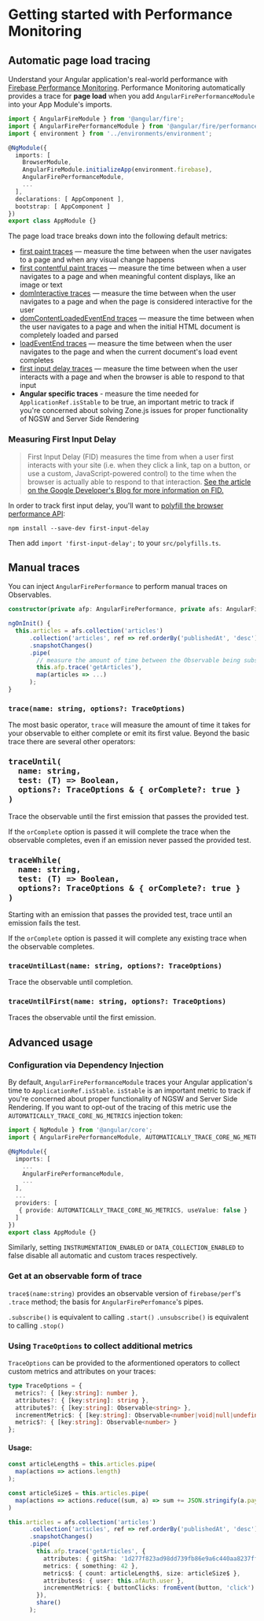 # Getting started with Performance Monitoring

## Automatic page load tracing

Understand your Angular application's real-world performance with [Firebase Performance Monitoring](https://firebase.google.com/docs/perf-mon). Performance Monitoring automatically provides a trace for **page load** when you add `AngularFirePerformanceModule` into your App Module's imports.

```ts
import { AngularFireModule } from '@angular/fire';
import { AngularFirePerformanceModule } from '@angular/fire/performance';
import { environment } from '../environments/environment';

@NgModule({
  imports: [
    BrowserModule,
    AngularFireModule.initializeApp(environment.firebase),
    AngularFirePerformanceModule,
    ...
  ],
  declarations: [ AppComponent ],
  bootstrap: [ AppComponent ]
})
export class AppModule {}
```

The page load trace breaks down into the following default metrics:

* [first paint traces](https://firebase.google.com/docs/perf-mon/automatic-web#first-paint) — measure the time between when the user navigates to a page and when any visual change happens
* [first contentful paint traces](https://firebase.google.com/docs/perf-mon/automatic-web#contentful-paint) — measure the time between when a user navigates to a page and when meaningful content displays, like an image or text
* [domInteractive traces](https://firebase.google.com/docs/perf-mon/automatic-web#domInteractive) — measure the time between when the user navigates to a page and when the page is considered interactive for the user
* [domContentLoadedEventEnd traces](https://firebase.google.com/docs/perf-mon/automatic-web#domContentLoaded) — measure the time between when the user navigates to a page and when the initial HTML document is completely loaded and parsed
* [loadEventEnd traces](https://firebase.google.com/docs/perf-mon/automatic-web#loadEventEnd) — measure the time between when the user navigates to the page and when the current document's load event completes
* [first input delay traces](https://firebase.google.com/docs/perf-mon/automatic-web#input-delay) — measure the time between when the user interacts with a page and when the browser is able to respond to that input
* **Angular specific traces** - measure the time needed for `ApplicationRef.isStable` to be true, an important metric to track if you're concerned about solving Zone.js issues for proper functionality of NGSW and Server Side Rendering

### Measuring First Input Delay

> First Input Delay (FID) measures the time from when a user first interacts with your site (i.e. when they click a link, tap on a button, or use a custom, JavaScript-powered control) to the time when the browser is actually able to respond to that interaction. [See the article on the Google Developer's Blog for more information on FID.](https://developers.google.com/web/updates/2018/05/first-input-delay)

In order to track first input delay, you'll want to [polyfill the browser performance API](https://github.com/GoogleChromeLabs/first-input-delay):

`npm install --save-dev first-input-delay`

Then add `import 'first-input-delay';` to your `src/polyfills.ts`.

## Manual traces

You can inject `AngularFirePerformance` to perform manual traces on Observables.

```ts
constructor(private afp: AngularFirePerformance, private afs: AngularFirestore) {}

ngOnInit() {
  this.articles = afs.collection('articles')
      .collection('articles', ref => ref.orderBy('publishedAt', 'desc'))
      .snapshotChanges()
      .pipe(
        // measure the amount of time between the Observable being subscribed to and first emission (or completion)
        this.afp.trace('getArticles'),
        map(articles => ...)
      );
}
```

### `trace(name: string, options?: TraceOptions)`

The most basic operator, `trace` will measure the amount of time it takes for your observable to either complete or emit its first value. Beyond the basic trace there are several other operators:

<h3>
<pre>
traceUntil(
  name: string,
  test: (T) => Boolean,
  options?: TraceOptions & { orComplete?: true }
)
</pre>
</h3>

Trace the observable until the first emission that passes the provided test.

If the `orComplete` option is passed it will complete the trace when the observable completes, even if an emission never passed the provided test.

<h3>
<pre>
traceWhile(
  name: string,
  test: (T) => Boolean,
  options?: TraceOptions & { orComplete?: true }
)
</pre>
</h3>

Starting with an emission that passes the provided test, trace until an emission fails the test.

If the `orComplete` option is passed it will complete any existing trace when the observable completes.

### `traceUntilLast(name: string, options?: TraceOptions)`

Trace the observable until completion.

### `traceUntilFirst(name: string, options?: TraceOptions)`

Traces the observable until the first emission.

## Advanced usage

### Configuration via Dependency Injection

By default, `AngularFirePerformanceModule` traces your Angular application's time to `ApplicationRef.isStable`. `isStable` is an important metric to track if you're concerned about proper functionality of NGSW and Server Side Rendering. If you want to opt-out of the tracing of this metric use the `AUTOMATICALLY_TRACE_CORE_NG_METRICS` injection token:

```ts
import { NgModule } from '@angular/core';
import { AngularFirePerformanceModule, AUTOMATICALLY_TRACE_CORE_NG_METRICS } from '@angular/fire/functions';

@NgModule({
  imports: [
    ...
    AngularFirePerformanceModule,
    ...
  ],
  ...
  providers: [
   { provide: AUTOMATICALLY_TRACE_CORE_NG_METRICS, useValue: false }
  ]
})
export class AppModule {}
```

Similarly, setting `INSTRUMENTATION_ENABLED` or `DATA_COLLECTION_ENABLED` to false disable all automatic and custom traces respectively.

### Get at an observable form of trace

`trace$(name:string)` provides an observable version of `firebase/perf`'s `.trace` method; the basis for `AngularFirePerfomance`'s pipes.

`.subscribe()` is equivalent to calling `.start()`
`.unsubscribe()` is equivalent to calling `.stop()`

### Using `TraceOptions` to collect additional metrics

`TraceOptions` can be provided to the aformentioned operators to collect custom metrics and attributes on your traces:

```ts
type TraceOptions = {
  metrics?: { [key:string]: number },
  attributes?: { [key:string]: string },
  attribute$?: { [key:string]: Observable<string> },
  incrementMetric$: { [key:string]: Observable<number|void|null|undefined> },
  metric$?: { [key:string]: Observable<number> }
};
```

#### Usage:

```ts
const articleLength$ = this.articles.pipe(
  map(actions => actions.length)
);

const articleSize$ = this.articles.pipe(
  map(actions => actions.reduce((sum, a) => sum += JSON.stringify(a.payload.doc.data()).length))
)

this.articles = afs.collection('articles')
      .collection('articles', ref => ref.orderBy('publishedAt', 'desc'))
      .snapshotChanges()
      .pipe(
        this.afp.trace('getArticles', {
          attributes: { gitSha: '1d277f823ad98dd739fb86e9a6c440aa8237ff3a' },
          metrics: { something: 42 },
          metrics$: { count: articleLength$, size: articleSize$ },
          attributes$: { user: this.afAuth.user },
          incrementMetric$: { buttonClicks: fromEvent(button, 'click') }
        }),
        share()
      );
```
